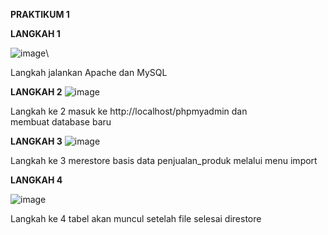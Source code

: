 **PRAKTIKUM 1**

**LANGKAH 1**

![image](https://github.com/AliviaRefalina/praktikum.md/assets/160213665/0f60180b-33d3-4085-886d-e11dd34dc253)\

Langkah jalankan Apache dan MySQL 


**LANGKAH 2**
![image](https://github.com/AliviaRefalina/praktikum.md/assets/160213665/3da85571-39f8-4f41-a204-f28d17a708f7)


Langkah ke 2 masuk ke http://localhost/phpmyadmin dan membuat database baru


**LANGKAH 3**
![image](https://github.com/AliviaRefalina/praktikum.md/assets/160213665/d41673aa-d96b-452a-8747-96ad72d4ae61)

Langkah ke 3 merestore basis data penjualan_produk melalui menu import


**LANGKAH 4**

![image](https://github.com/AliviaRefalina/praktikum.md/assets/160213665/b068b2bb-fded-4bcb-87cf-08a7d89b6b3a)


Langkah ke 4 tabel akan muncul setelah file selesai direstore

